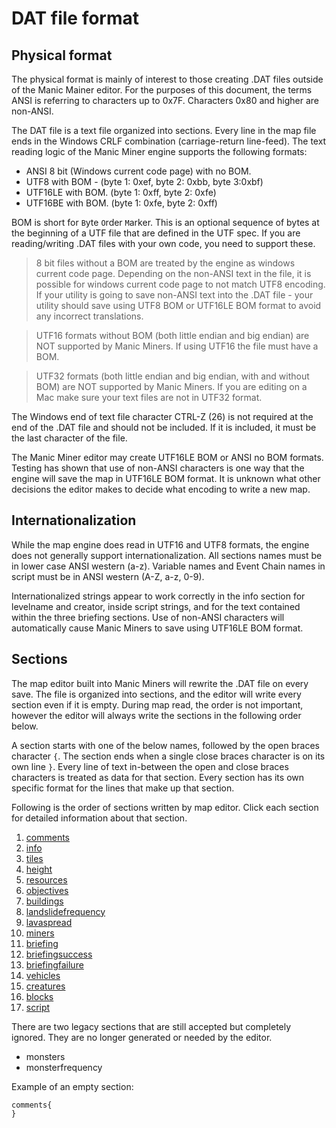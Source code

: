 # DAT file format

## Physical format
The physical format is mainly of interest to those creating .DAT files outside of the Manic Mainer editor.  For the purposes of this document, the terms ANSI is referring to characters up to 0x7F. Characters 0x80 and higher are non-ANSI.

The DAT file is a text file organized into sections. Every line in the map file ends in the Windows CRLF combination (carriage-return line-feed). The text reading logic of the Manic Miner engine supports the following formats:

- ANSI 8 bit (Windows current code page) with no BOM.
- UTF8 with BOM - (byte 1: 0xef, byte 2: 0xbb, byte 3:0xbf)
- UTF16LE with BOM. (byte 1: 0xff, byte 2: 0xfe)
- UTF16BE with BOM. (byte 1: 0xfe, byte 2: 0xff)

BOM is short for `B`yte `O`rder `M`arker. This is an optional sequence of bytes at the beginning of a UTF file that are defined in the UTF spec. If you are reading/writing .DAT files with your own code, you need to support these.

> 8 bit files without a BOM are treated by the engine as windows current code page. Depending on the non-ANSI text in the file, it is possible for windows current code page to not match UTF8 encoding.  If your utility is going to save non-ANSI text into the .DAT file - your utility should save using UTF8 BOM or UTF16LE BOM format to avoid any incorrect translations.

>UTF16 formats without BOM (both little endian and big endian) are NOT supported by Manic Miners. If using UTF16 the file must have a BOM.

>UTF32 formats (both little endian and big endian, with and without BOM) are NOT supported by Manic Miners. If you are editing on a Mac make sure your text files are not in UTF32 format.

The Windows end of text file character CTRL-Z (26) is not required at the end of the .DAT file and should not be included. If it is included, it must be the last character of the file.

The Manic Miner editor may create UTF16LE BOM or ANSI no BOM formats. Testing has shown that use of non-ANSI characters is one way that the engine will save the map in UTF16LE BOM format. It is unknown what other decisions the editor makes to decide what encoding to write a new map.

## Internationalization

While the map engine does read in UTF16 and UTF8 formats, the engine does not generally support internationalization. All sections names must be in lower case ANSI western (a-z). Variable names and Event Chain names in script must be in ANSI western (A-Z, a-z, 0-9).

Internationalized strings appear to work correctly in the info section for levelname and creator, inside script strings, and for the text contained within the three briefing sections. Use of non-ANSI characters will automatically cause Manic Miners to save using UTF16LE BOM format.

## Sections

The map editor built into Manic Miners will rewrite the .DAT file on every save. The file is organized into sections, and the editor will write every section even if it is empty. During map read, the order is not important, however the editor will always write the sections in the following order below.

A section starts with one of the below names, followed by the open braces character `{`. The section ends when a single close braces character is on its own line `}`. Every line of text in-between the open and close braces characters is treated as data for that section.  Every section has its own specific format for the lines that make up that section.

Following is the order of sections written by map editor. Click each section for detailed information about that section.

1. [comments](_pages/DATSectioncomments)
2. [info](_pages/DATSectioninfo)
3. [tiles](_pages/DATSectiontiles)
4. [height](_pages/DATSectionheight)
5. [resources](_pages/DATSectionresources)
6. [objectives](_pages/DATSectionobjectives)
7. [buildings](_pages/DATSectionbuildings)
8. [landslidefrequency](_pages/DATSectionlandslidefrequency)
9. [lavaspread](_pages/DATSectionlavaspread)
10. [miners](_pages/DATSectionminers)
11. [briefing](_pages/DATSectionbriefing)
12. [briefingsuccess](_pages/DATSectionbriefingsuccess)
13. [briefingfailure](_pages/DATSectionbriefingfailure)
14. [vehicles](_pages/DATSectionvehicles)
15. [creatures](_pages/DATSectioncreatures)
16. [blocks](_pages/DATSectionblocks)
17. [script](_pages/ScriptingStructure)

There are two legacy sections that are still accepted but completely ignored. They are no longer generated or needed by the editor.
- monsters
- monsterfrequency

Example of an empty section:
```mms
comments{
}
```
